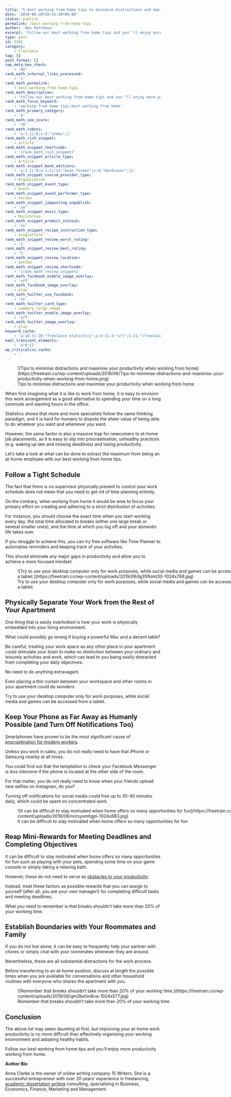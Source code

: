 ```yaml
---
title: '5 best working from home tips to minimise distractions and maximise productivity'
date: '2019-06-20T20:56:30+00:00'
status: publish
permalink: /best-working-from-home-tips
author: 'Ben Matthews'
excerpt: 'Follow our best working from home tips and you''ll enjoy more productivity when working from home.'
type: post
id: 5202
category:
    - Freelance
tag: []
post_format: []
cwp_meta_box_check:
    - 'No'
rank_math_internal_links_processed:
    - '1'
rank_math_permalink:
    - best-working-from-home-tips
rank_math_description:
    - 'Follow our best working from home tips and you''ll enjoy more productivity when working from home.'
rank_math_focus_keyword:
    - 'working from home tips,best working from home'
rank_math_primary_category:
    - '6'
rank_math_seo_score:
    - '70'
rank_math_robots:
    - 'a:1:{i:0;s:5:"index";}'
rank_math_rich_snippet:
    - article
rank_math_snippet_shortcode:
    - '[rank_math_rich_snippet]'
rank_math_snippet_article_type:
    - Article
rank_math_snippet_book_editions:
    - 'a:1:{i:0;a:1:{s:11:"book_format";s:9:"Hardcover";}}'
rank_math_snippet_course_provider_type:
    - Organization
rank_math_snippet_event_type:
    - Event
rank_math_snippet_event_performer_type:
    - Person
rank_math_snippet_jobposting_unpublish:
    - 'on'
rank_math_snippet_music_type:
    - MusicGroup
rank_math_snippet_product_instock:
    - 'on'
rank_math_snippet_recipe_instruction_type:
    - SingleField
rank_math_snippet_review_worst_rating:
    - '1'
rank_math_snippet_review_best_rating:
    - '5'
rank_math_snippet_review_location:
    - bottom
rank_math_snippet_review_shortcode:
    - '[rank_math_review_snippet]'
rank_math_facebook_enable_image_overlay:
    - 'off'
rank_math_facebook_image_overlay:
    - play
rank_math_twitter_use_facebook:
    - 'on'
rank_math_twitter_card_type:
    - summary_large_image
rank_math_twitter_enable_image_overlay:
    - 'off'
rank_math_twitter_image_overlay:
    - play
keyword_cache:
    - 'a:16:{s:20:"freelance statistics";a:8:{s:3:"url";s:21:"/freelance-statistics";s:5:"times";s:0:"";s:7:"between";s:0:"";s:6:"before";s:0:"";s:5:"after";s:0:"";s:4:"case";N;s:8:"nofollow";N;s:9:"newwindow";N;}s:19:"freelance portfolio";a:8:{s:3:"url";s:30:"/courses/freelance-portfolios/";s:5:"times";s:0:"";s:7:"between";s:0:"";s:6:"before";s:0:"";s:5:"after";s:0:"";s:4:"case";N;s:8:"nofollow";N;s:9:"newwindow";N;}s:19:"accounting software";a:8:{s:3:"url";s:33:"/best-online-accounting-software/";s:5:"times";s:0:"";s:7:"between";s:0:"";s:6:"before";s:0:"";s:5:"after";s:0:"";s:4:"case";N;s:8:"nofollow";N;s:9:"newwindow";N;}s:19:"freelance community";a:8:{s:3:"url";s:20:"/freelance-community";s:5:"times";s:0:"";s:7:"between";s:0:"";s:6:"before";s:0:"";s:5:"after";s:0:"";s:4:"case";N;s:8:"nofollow";N;s:9:"newwindow";N;}s:19:"freelance questions";a:8:{s:3:"url";s:20:"/freelance-community";s:5:"times";s:0:"";s:7:"between";s:0:"";s:6:"before";s:0:"";s:5:"after";s:0:"";s:4:"case";N;s:8:"nofollow";N;s:9:"newwindow";N;}s:18:"freelance expenses";a:8:{s:3:"url";s:19:"/freelance-expenses";s:5:"times";s:0:"";s:7:"between";s:0:"";s:6:"before";s:0:"";s:5:"after";s:0:"";s:4:"case";N;s:8:"nofollow";N;s:9:"newwindow";N;}s:18:"freelance training";a:8:{s:3:"url";s:8:"/courses";s:5:"times";s:0:"";s:7:"between";s:0:"";s:6:"before";s:0:"";s:5:"after";s:0:"";s:4:"case";N;s:8:"nofollow";N;s:9:"newwindow";N;}s:15:"freelance tools";a:8:{s:3:"url";s:21:"/best-freelance-tools";s:5:"times";s:0:"";s:7:"between";s:0:"";s:6:"before";s:0:"";s:5:"after";s:0:"";s:4:"case";N;s:8:"nofollow";N;s:9:"newwindow";N;}s:15:"freelance rates";a:8:{s:3:"url";s:16:"/freelance-rates";s:5:"times";s:0:"";s:7:"between";s:0:"";s:6:"before";s:0:"";s:5:"after";s:0:"";s:4:"case";N;s:8:"nofollow";N;s:9:"newwindow";N;}s:14:"freelance work";a:8:{s:3:"url";s:15:"/freelance-work";s:5:"times";s:0:"";s:7:"between";s:0:"";s:6:"before";s:0:"";s:5:"after";s:0:"";s:4:"case";N;s:8:"nofollow";N;s:9:"newwindow";N;}s:14:"freelance jobs";a:8:{s:3:"url";s:15:"/freelance-jobs";s:5:"times";s:0:"";s:7:"between";s:0:"";s:6:"before";s:0:"";s:5:"after";s:0:"";s:4:"case";N;s:8:"nofollow";N;s:9:"newwindow";N;}s:13:"balance sheet";a:8:{s:3:"url";s:46:"https://freetrain.co/balance-sheet-definition/";s:5:"times";s:0:"";s:7:"between";s:0:"";s:6:"before";s:0:"";s:5:"after";s:0:"";s:4:"case";N;s:8:"nofollow";N;s:9:"newwindow";N;}s:7:"courses";a:8:{s:3:"url";s:8:"/courses";s:5:"times";s:0:"";s:7:"between";s:0:"";s:6:"before";s:0:"";s:5:"after";s:0:"";s:4:"case";N;s:8:"nofollow";N;s:9:"newwindow";N;}s:5:"rates";a:8:{s:3:"url";s:16:"/freelance-rates";s:5:"times";s:0:"";s:7:"between";s:0:"";s:6:"before";s:0:"";s:5:"after";s:0:"";s:4:"case";N;s:8:"nofollow";N;s:9:"newwindow";N;}s:4:"ir35";a:8:{s:3:"url";s:5:"/ir35";s:5:"times";s:0:"";s:7:"between";s:0:"";s:6:"before";s:0:"";s:5:"after";s:0:"";s:4:"case";N;s:8:"nofollow";N;s:9:"newwindow";N;}s:13:"keywords_time";i:1565616681;}'
eael_transient_elements:
    - 'a:0:{}'
wp_criticalcss_cache:
    - ''
---
```

<figure aria-describedby="caption-attachment-5203" class="wp-caption aligncenter" id="attachment_5203" style="width: 702px">![Tips to minimise distractions and maximise your productivity when working from home](https://freetrain.co/wp-content/uploads/2019/06/Tips-to-minimise-distractions-and-maximise-your-productivity-when-working-from-home.png)<figcaption class="wp-caption-text" id="caption-attachment-5203">Tips to minimise distractions and maximise your productivity when working from home</figcaption></figure>

When first imagining what it is like to work from home, it is easy to envision this work arrangement as a good alternative to spending your time on a long commute and wasting hours in the office.

Statistics shows that more and more specialists follow the same thinking paradigm, and it is hard for humans to dispute the sheer value of being able to do whatever you want and whenever you want.

However, the same factor is also a massive trap for newcomers to at-home job placements, as it is easy to slip into procrastination, unhealthy practices (e.g. waking up late and missing deadlines) and losing productivity.

Let’s take a look at what can be done to extract the maximum from being an at-home employee with our best working from home tips.

Follow a Tight Schedule
-----------------------

The fact that there is no supervisor physically present to control your work schedule does not mean that you need to get rid of time planning entirely.

On the contrary, when working from home it would be wise to focus your primary effort on creating and adhering to a strict distribution of activities.

For instance, you should choose the exact time when you start working every day, the total time allocated to breaks (either one large break or several smaller ones), and the time at which you log off and your domestic life takes over.

If you struggle to achieve this, you can try free software like Time Planner to automatise reminders and keeping track of your activities.

This should eliminate any major gaps in productivity and allow you to achieve a more focused mindset.

<figure aria-describedby="caption-attachment-5205" class="wp-caption aligncenter" id="attachment_5205" style="width: 750px">![Try to use your desktop computer only for work purposes, while social media and games can be accessed from a tablet.](https://freetrain.co/wp-content/uploads/2019/06/lg35fkimt30-1024x768.jpg)<figcaption class="wp-caption-text" id="caption-attachment-5205">Try to use your desktop computer only for work purposes, while social media and games can be accessed from a tablet.</figcaption></figure>

Physically Separate Your Work from the Rest of Your Apartment
-------------------------------------------------------------

One thing that is easily overlooked is how your work is physically embedded into your living environment.

What could possibly go wrong if buying a powerful Mac and a decent table?

Be careful, treating your work space as any other place in your apartment could stimulate your brain to make no distinction between your ordinary and leisurely activities and work, which can lead to you being easily distracted from completing your daily objectives.

No need to do anything extravagant.

Even placing a thin curtain between your workspace and other rooms in your apartment could do wonders.

Try to use your desktop computer only for work purposes, while social media and games can be accessed from a tablet.

Keep Your Phone as Far Away as Humanly Possible (and Turn Off Notifications Too)
--------------------------------------------------------------------------------

Smartphones have proven to be the most significant cause of [procrastination for modern workers](https://tech.co/news/how-technology-has-caused-us-to-procrastinate-more-than-ever-2016-06).

Unless you work in sales, you do not really need to have that iPhone or Samsung nearby at all times.

You could find out that the temptation to check your Facebook Messenger is less intensive if the phone is located at the other side of the room.

For that matter, you do not really need to know when your friends upload new selfies on Instagram, do you?

Turning off notifications for social media could free up to 30-40 minutes daily, which could be spent on concentrated work.

<figure aria-describedby="caption-attachment-5204" class="wp-caption aligncenter" id="attachment_5204" style="width: 750px">![It can be difficult to stay motivated when home offers so many opportunities for fun](https://freetrain.co/wp-content/uploads/2019/06/norsyxmhgpi-1024x683.jpg)<figcaption class="wp-caption-text" id="caption-attachment-5204">It can be difficult to stay motivated when home offers so many opportunities for fun</figcaption></figure>

Reap Mini-Rewards for Meeting Deadlines and Completing Objectives
-----------------------------------------------------------------

It can be difficult to stay motivated when home offers so many opportunities for fun such as playing with your pets, spending some time on your game console or simply taking a relaxing bath.

However, these do not need to serve as [obstacles to your productivity](https://15writers.com/mobile-apps-improve-focus-productivity/).

Instead, treat these factors as possible rewards that you can assign to yourself (after all, you are your own manager!) for completing difficult tasks and meeting deadlines.

What you need to remember is that breaks shouldn’t take more than 20% of your working time.

Establish Boundaries with Your Roommates and Family
---------------------------------------------------

If you do not live alone, it can be easy to frequently help your partner with chores or simply chat with your roommates whenever they are around.

Nevertheless, these are all substantial distractions for the work process.

Before transferring to an at-home position, discuss at length the possible times when you are available for conversations and other household routines with everyone who shares the apartment with you.

<figure aria-describedby="caption-attachment-5207" class="wp-caption aligncenter" id="attachment_5207" style="width: 750px">![Remember that breaks shouldn’t take more than 20% of your working time.](https://freetrain.co/wp-content/uploads/2019/06/gm3bxhin8va-1024x577.jpg)<figcaption class="wp-caption-text" id="caption-attachment-5207">Remember that breaks shouldn’t take more than 20% of your working time.</figcaption></figure>

Conclusion
----------

The above list may seem daunting at first, but improving your at-home work productivity is no more difficult than effectively organising your working environment and adopting healthy habits.

Follow our best working from home tips and you’ll enjoy more productivity working from home.

**Author Bio**

Anna Clarke is the owner of online writing company 15 Writers. She is a successful entrepreneur with over 20 years’ experience in freelancing, [academic dissertation writing](https://15writers.com/) consulting, specialising in Business, Economics, Finance, Marketing and Management.